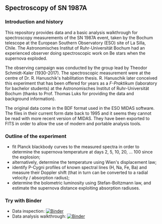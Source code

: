 ## Spectroscopy of SN 1987A

### Introduction and history
This repository provides data and a basic analysis walkthrough for spectroscopy measurements of the SN 1987A event, taken by the Bochum telescope at the European Southern Observatory (ESO) site of La Silla, Chile. The Astronomisches Institut of Ruhr-Universität Bochum had an experienced observer doing spectroscopic work on Be stars when the supernova exploded.

The observing campaign was conducted by the group lead by Theodor Schmidt-Kaler (1930-2017). The spectroscopic measurement were at the centre of Dr. R. Hanuschik's habilitation thesis. R. Hanuschik later conceived this experiment that has been offered for years as a *F-Praktikum* (laboratory for bachelor students) at the Astronomisches Institut of Ruhr-Universität Bochum (thanks to Prof. Thomas Luks for providing the data and background information).

The original data come in the BDF format used in the ESO MIDAS software. The files in their current form date back to 1995 and it seems they cannot be read with more recent version of MIDAS. They have been exported to FITS in order to allow the use of modern and portable analysis tools. 

### Outline of the experiment
- fit Planck blackbody curves to the measured spectra in order to determine the supernova temperature at days 2, 5, 10, 20, ... 100 since the explosion;
- alternatively, determine the temperature using Wien's displacement law;
- identify P-Cygni profiles of known spectral lines (H, Na, Fe, Ba) and measure their Doppler shift (that in turn can be converted to a radial velocity / absorption radius);
- determine the bolometric luminosity using Stefan-Boltzmann law, and estimate the supernova distance exploiting absorption radiuses.

### Try with Binder
- Data inspection: [![Binder](https://mybinder.org/badge_logo.svg)](https://mybinder.org/v2/gh/mlincett/sn1987a-spectroscopy/HEAD?labpath=notebooks%2F01_data_inspection.ipynb)
- Data analysis walkthrough: [![Binder](https://mybinder.org/badge_logo.svg)](https://mybinder.org/v2/gh/mlincett/sn1987a-spectroscopy/HEAD?labpath=notebooks%2F02_data_analysis.ipynb)
